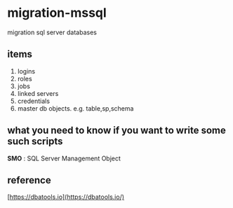# migration-mssql
migration sql server databases

## items

1. logins
2. roles
3. jobs
4. linked servers
5. credentials
6. master db objects. e.g. table,sp,schema

## what you need to know if you want to write some such scripts

**SMO** : SQL Server Management Object

## reference

[https://dbatools.io](https://dbatools.io/)
